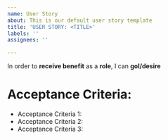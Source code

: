 ```yaml
---
name: User Story
about: This is our default user story template
title: 'USER STORY: <TITLE>'
labels: ''
assignees: ''

---
```


In order to **receive benefit** as a **role**, I can **gol/desire**

# Acceptance Criteria:

* Acceptance Criteria 1:
* Acceptance Criteria 2:
* Acceptance Criteria 3:
